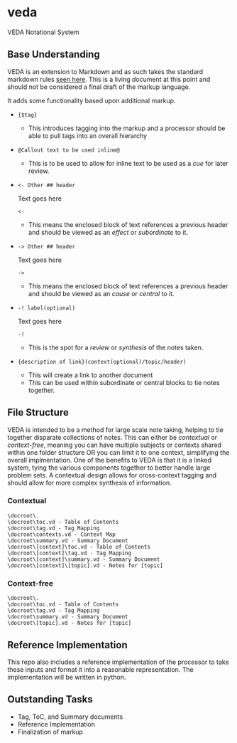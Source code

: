 # veda
VEDA Notational System

## Base Understanding
VEDA is an extension to Markdown and as such takes the standard markdown rules [seen here](https://github.com/adam-p/markdown-here/wiki/Markdown-Cheatsheet). This is a living document at this point and should not be considered a final draft of the markup language.

It adds some functionality based upon additional markup.
- `{$tag}`
  - This introduces tagging into the markup and a processor should be able to pull tags into an overall hierarchy
- `@Callout text to be used inline@`
  - This is to be used to allow for inline text to be used as a *cue* for later review.
- `<- Other ## header`

   Text goes here

   `<-`
  - This means the enclosed block of text references a previous header and should be viewed as an *effect* or *subordinate* to it.
- `-> Other ## header`

   Text goes here

   `->`
  - This means the enclosed block of text references a previous header and should be viewed as an *cause* or *central* to it.
- `-! label(optional)`

   Text goes here

   `-!`
  - This is the spot for a *review* or *synthesis* of the notes taken.
- `{description of link}(context(optional)/topic/header)`
  - This will create a link to another document
  - This can be used within subordinate or central blocks to tie notes together.

## File Structure
VEDA is intended to be a method for large scale note taking, helping to tie together disparate collections of notes. This can either be *contextual* or *context-free*, meaning you can have multiple subjects or contexts shared within one folder structure OR you can limit it to one context, simplifying the overall implmentation. One of the benefits to VEDA is that it is a linked system, tying the various components together to better handle large problem sets. A contextual design allows for cross-context tagging and should allow for more complex synthesis of information.

### Contextual
```
\docroot\.
\docroot\toc.vd - Table of Contents
\docroot\tag.vd - Tag Mapping
\docroot\contexts.vd - Context Map
\docroot\summary.vd - Summary Document
\docroot\[context]\toc.vd - Table of Contents
\docroot\[context]\tag.vd - Tag Mapping
\docroot\[context]\summary.vd - Summary Document
\docroot\[context]\[topic].vd - Notes for [topic]
```

### Context-free
```
\docroot\.
\docroot\toc.vd - Table of Contents
\docroot\tag.vd - Tag Mapping
\docroot\summary.vd - Summary Document
\docroot\[topic].vd - Notes for [topic]
```

## Reference Implementation
This repo also includes a reference implementation of the processor to take these inputs and format it into a reasonable representation. The implementation will be written in python.

## Outstanding Tasks
- Tag, ToC, and Summary documents
- Reference Implementation
- Finalization of markup